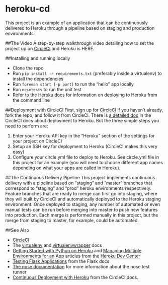 heroku-cd
=========

This project is an example of an application that can be continuously delivered to Heroku through a pipeline based on staging and production environments.

##The Video
A step-by-step walkthrough video detailing how to set the project up on [CircleCI](https://circleci.com/) and Heroku is HERE.

##Installing and running locally
* Clone the repo
* Run `pip install -r requirements.txt` (preferably inside a virtualenv) to install the dependencies
* Run `foreman start [-p port]` to run the “hello” app locally
* Run `nosetests` to run the unit test
* Refer to the [Heroku docs](https://devcenter.heroku.com/articles/getting-started-with-python) for information on deploying to Heroku from the command line

##Deployment with CircleCI
First, sign up for [CircleCI](https://circleci.com/) if you haven’t already, fork the repo, and follow it from CircleCI.
There is [a detailed doc](https://circleci.com/docs/continuous-deployment-with-heroku) in the CircleCI docs about deployment to Heroku. But the three simple steps you need to perform are:

1. Enter your Heroku API key in the “Heroku” section of the settings for your project on CircleCI
2. Setup an SSH key for deployment to Heroku (CircleCI makes this very easy)
3. Configure your circle.yml file to deploy to Heroku. See circle.yml file in this project for an example (you will need to choose different app names depending on what your apps are called in Heroku).

##The Continuous Delivery Pipeline
This project implements continuous delivery with a pipeline based on “staging” and “master” branches that correspond to “staging” and “prod” heroku environments respectively. Feature branches that are ready to merge can first go into staging, where they will built by CircleCI and automatically deployed to the Heroku staging environment. Once deployed to staging, any number of automated or even manual tests can be run before merging into master to push new features into production. Each merge is performed manually in this project, but the merge from staging to master, for example, could be automated.

##See Also
* [CircleCI](https://circleci.com/)
* The [virtualenv](http://virtualenv.readthedocs.org/en/latest/) and [virtualenvwrapper](http://virtualenvwrapper.readthedocs.org/en/latest/) docs
* [Getting Started with Python on Heroku](https://devcenter.heroku.com/articles/getting-started-with-python) and [Managing Multiple Environments for an App](https://devcenter.heroku.com/articles/multiple-environments) articles from the [Heroku Dev Center](https://devcenter.heroku.com/)
* [Testing Flask Applications](http://flask.pocoo.org/docs/testing/) from the Flask docs
* [The nose documentation](https://nose.readthedocs.org/en/latest/) for more information about the nose test runner
* [Continuous Deployment with Heroku](https://circleci.com/docs/continuous-deployment-with-heroku) from the CircleCI docs.

